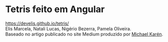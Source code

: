 # Tetris feito em Angular
https://develis.github.io/tetris/ <br>
Elis Marcela, Natali Lucas, Nigério Bezerra, Pamela Oliveira. <br>
Baseado no artigo publicado no site Medium produzido por <a href="https://twitter.com/melcor76">Michael Karén</a>.
